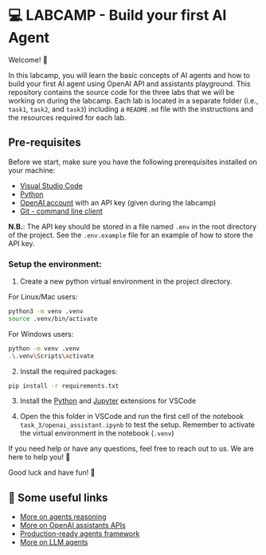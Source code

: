 # 💻 LABCAMP - Build your first AI Agent

Welcome! 🚀

In this labcamp, you will learn the basic concepts of AI agents and how to build your first AI agent using OpenAI API and assistants playground.
This repository contains the source code for the three labs that we will be working on during the labcamp. Each lab is located in a separate folder (i.e., `task1`, `task2`, and `task3`) including a `README.md` file with the instructions and the resources required for each lab.

## Pre-requisites
Before we start, make sure you have the following prerequisites installed on your machine:

- [Visual Studio Code](https://code.visualstudio.com/)
- [Python](https://www.python.org/downloads/)
- [OpenAI account](https://openai.com/index/openai-api/) with an API key (given during the labcamp)
- [Git - command line client](https://git-scm.com/downloads)

**N.B.**: The API key should be stored in a file named `.env` in the root directory of the project. See the `.env.example` file for an example of how to store the API key.

### Setup the environment:
1. Create a new python virtual environment in the project directory.

For Linux/Mac users:
```bash
python3 -m venv .venv
source .venv/bin/activate
```
For Windows users:
```bash
python -m venv .venv
.\.venv\Scripts\activate
```

2. Install the required packages:
```bash
pip install -r requirements.txt
```

3. Install the [Python](https://marketplace.visualstudio.com/items?itemName=ms-python.python) and [Jupyter](https://marketplace.visualstudio.com/items?itemName=ms-toolsai.jupyter) extensions for VSCode

4. Open the this folder in VSCode and run the first cell of the notebook `task_3/openai_assistant.ipynb` to test the setup. Remember to activate the virtual environment in the notebook (`.venv`)


If you need help or have any questions, feel free to reach out to us. We are here to help you! 🤗

Good luck and have fun! 🎉


## 🔗 Some useful links

- [More on agents reasoning](https://www.promptingguide.ai/it/techniques/react)
- [More on OpenAI assistants APIs](https://platform.openai.com/docs/assistants/overview)
- [Production-ready agents framework](https://www.langchain.com/langgraph)
- [More on LLM agents](https://www.deeplearning.ai/short-courses/ai-agents-in-langgraph/)
